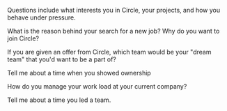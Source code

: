 Questions include what interests you in Circle, your projects, and how you behave under pressure.

What is the reason behind your search for a new job? Why do you want to join Circle?

If you are given an offer from Circle, which team would be your "dream team" that you'd want to be a part of?


Tell me about a time when you showed ownership

How do you manage your work load at your current company?

Tell me about a time you led a team.

